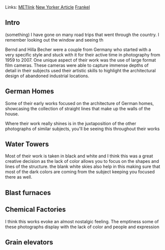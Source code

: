 Links:
[METlink](https://www.metmuseum.org/exhibitions/becher)
[New Yorker Article](https://www.newyorker.com/culture/photo-booth/what-bernd-and-hilla-becher-saw-in-the-remnants-of-industry)
[Frankel](https://fraenkelgallery.com/exhibitions/explore-bernd-hilla-becher)
## Intro
(something) I have gone on many road trips that went through the country. I remember looking out the window and seeing th


Bernd and Hilla Becher were a couple from Germany who started with a very specific style and stuck with it for their active time in photography from 1959 to 2007. One unique aspect of their work was the use of large format film cameras. These cameras were able to capture immense depths of detail in their subjects used their artistic skills to highlight the architectural design of abandoned industrial locations.

## German Homes
Some of their early works focused on the architecture of German homes, showcasing the collection of straight lines that make up the walls of the house.

Where their work really shines is in the juxtaposition of the other photographs of similar subjects, you'll be seeing this throughout their works

## Water Towers
Most of their work is taken in black and white and I think this was a great creative decision as the lack of color allows you to focus on the shapes and lines of the structure. the blank white skies also help in this making sure that most of the dark colors are coming from the subject keeping you focused there as well.

## Blast furnaces

## Chemical Factories
I think this works evoke an almost nostalgic feeling. The emptiness some of these photographs display with the lack of color and people and expression

## Grain elevators

